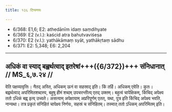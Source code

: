 ```yaml
---
title: १३६ टिप्पणयः

---
```

- 6/368: E1,6; E2: athedānīm idaṃ saṃdihyate
- 6/369: E2 (v.l.): kaścid atra bahutvaviśeṣa
- 6/370: E2 (v.l.): yathākāmaṃ syāt, yathākṛtaṃ sādhu
- 6/371: E2: 5,348; E6: 2,204

____________________________________________


## अधिकं वा स्याद् बह्वर्थत्वाद् इतरेषां+++({6/372})+++ संनिधानात् // MS_६,७.२४ //

वेति पक्षव्यावृत्तिः। नैतद् अस्ति, अधिकम् ऊनं वा सहस्राद् इति। किं तर्हि। अधिकम् एवेति। कुतः। बह्वर्थत्वाद् अपरिमितशब्दस्य, बहुषु हीमं शब्दम् उपचरन्तीत्य् एतद् उक्तम्। बहुत्वं चापेक्षिकम्, किंचिद् अपेक्ष्य ततो ऽधिकं बह्व् इत्य् उच्यते। असत्याम् अपेक्षायाम् अप्ररिपूर्णम् एतत्, यथा, पुत्र इति किंचिद् अपेक्ष्य भवति, नान्यथा। तत्र प्रकृतं संनिहितं चापेक्ष्य निर्णयः, सहस्रं च संनिहितम्। तस्मात् ततो ऽधिकम् अपरिमितम् इति।
